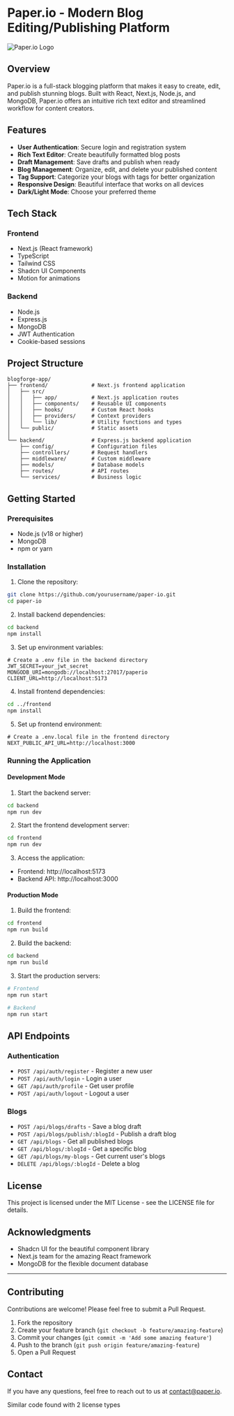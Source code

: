 # Paper.io - Modern Blog Editing/Publishing Platform

![Paper.io Logo](https://placeholder.com/logo)

## Overview

Paper.io is a full-stack blogging platform that makes it easy to create, edit, and publish stunning blogs. Built with React, Next.js, Node.js, and MongoDB, Paper.io offers an intuitive rich text editor and streamlined workflow for content creators.

## Features

- **User Authentication**: Secure login and registration system
- **Rich Text Editor**: Create beautifully formatted blog posts
- **Draft Management**: Save drafts and publish when ready
- **Blog Management**: Organize, edit, and delete your published content
- **Tag Support**: Categorize your blogs with tags for better organization
- **Responsive Design**: Beautiful interface that works on all devices
- **Dark/Light Mode**: Choose your preferred theme

## Tech Stack

### Frontend
- Next.js (React framework)
- TypeScript
- Tailwind CSS
- Shadcn UI Components
- Motion for animations

### Backend
- Node.js
- Express.js
- MongoDB
- JWT Authentication
- Cookie-based sessions

## Project Structure

```
blogforge-app/
├── frontend/              # Next.js frontend application
│   ├── src/
│   │   ├── app/           # Next.js application routes
│   │   ├── components/    # Reusable UI components
│   │   ├── hooks/         # Custom React hooks
│   │   ├── providers/     # Context providers
│   │   └── lib/           # Utility functions and types
│   └── public/            # Static assets
│
└── backend/               # Express.js backend application
    ├── config/            # Configuration files
    ├── controllers/       # Request handlers
    ├── middleware/        # Custom middleware
    ├── models/            # Database models
    ├── routes/            # API routes
    └── services/          # Business logic
```

## Getting Started

### Prerequisites

- Node.js (v18 or higher)
- MongoDB
- npm or yarn

### Installation

1. Clone the repository:
```bash
git clone https://github.com/yourusername/paper-io.git
cd paper-io
```

2. Install backend dependencies:
```bash
cd backend
npm install
```

3. Set up environment variables:
```
# Create a .env file in the backend directory
JWT_SECRET=your_jwt_secret
MONGODB_URI=mongodb://localhost:27017/paperio
CLIENT_URL=http://localhost:5173
```

4. Install frontend dependencies:
```bash
cd ../frontend
npm install
```

5. Set up frontend environment:
```
# Create a .env.local file in the frontend directory
NEXT_PUBLIC_API_URL=http://localhost:3000
```

### Running the Application

#### Development Mode

1. Start the backend server:
```bash
cd backend
npm run dev
```

2. Start the frontend development server:
```bash
cd frontend
npm run dev
```

3. Access the application:
- Frontend: http://localhost:5173
- Backend API: http://localhost:3000

#### Production Mode

1. Build the frontend:
```bash
cd frontend
npm run build
```

2. Build the backend:
```bash
cd backend
npm run build
```

3. Start the production servers:
```bash
# Frontend
npm run start

# Backend
npm run start
```

## API Endpoints

### Authentication
- `POST /api/auth/register` - Register a new user
- `POST /api/auth/login` - Login a user
- `GET /api/auth/profile` - Get user profile
- `POST /api/auth/logout` - Logout a user

### Blogs
- `POST /api/blogs/drafts` - Save a blog draft
- `POST /api/blogs/publish/:blogId` - Publish a draft blog
- `GET /api/blogs` - Get all published blogs
- `GET /api/blogs/:blogId` - Get a specific blog
- `GET /api/blogs/my-blogs` - Get current user's blogs
- `DELETE /api/blogs/:blogId` - Delete a blog

## License

This project is licensed under the MIT License - see the LICENSE file for details.

## Acknowledgments

- Shadcn UI for the beautiful component library
- Next.js team for the amazing React framework
- MongoDB for the flexible document database

---

## Contributing

Contributions are welcome! Please feel free to submit a Pull Request.

1. Fork the repository
2. Create your feature branch (`git checkout -b feature/amazing-feature`)
3. Commit your changes (`git commit -m 'Add some amazing feature'`)
4. Push to the branch (`git push origin feature/amazing-feature`)
5. Open a Pull Request

## Contact

If you have any questions, feel free to reach out to us at contact@paper.io.

Similar code found with 2 license types